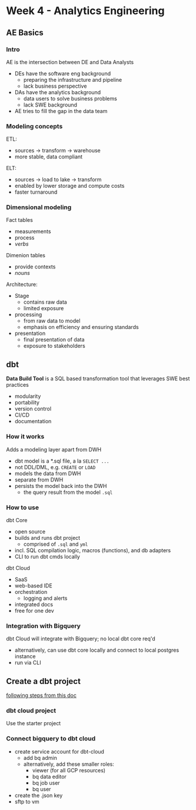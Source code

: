 # Week 4 - Analytics Engineering

## AE Basics

### Intro

AE is the intersection between DE and Data Analysts

- DEs have the software eng background
  - preparing the infrastructure and pipeline
  - lack business perspective
- DAs have the analytics background
  - data users to solve business problems
  - lack SWE background
- AE tries to fill the gap in the data team

### Modeling concepts

ETL:

- sources -> transform -> warehouse
- more stable, data compliant

ELT:

- sources -> load to lake -> transform
- enabled by lower storage and compute costs
- faster turnaround

### Dimensional modeling

Fact tables

- measurements
- process
- *verbs*

Dimenion tables

- provide contexts
- *nouns*

Architecture:

- Stage
  - contains raw data
  - limited exposure
- processing
  - from raw data to model
  - emphasis on efficiency and ensuring standards
- presentation
  - final presentation of data
  - exposure to stakeholders

## dbt

**Data Build Tool** is a SQL based transformation tool that leverages SWE best practices

- modularity
- portability
- version control
- CI/CD
- documentation

### How it works

Adds a modeling layer apart from DWH

- dbt model is a \*.sql file, a la `SELECT ...`
- not DDL/DML, e.g. `CREATE` or `LOAD`
- models the data from DWH
- separate from DWH
- persists the model back into the DWH
  - the query result from the model `.sql`

### How to use

dbt Core

- open source
- builds and runs dbt project
  - comprised of `.sql` and `yml`
- incl. SQL compilation logic, macros (functions), and db adapters
- CLI to run dbt cmds locally

dbt Cloud

- SaaS
- web-based IDE
- orchestration
  - logging and alerts
- integrated docs
- free for one dev

### Integration with Bigquery

dbt Cloud will integrate with Bigquery; no local dbt core req'd

- alternatively, can use dbt core locally and connect to local postgres instance
- run via CLI
 
## Create a dbt project

[following steps from this doc](https://github.com/DataTalksClub/data-engineering-zoomcamp/blob/main/week_4_analytics_engineering/dbt_cloud_setup.md)

### dbt cloud project

Use the starter project

### Connect bigquery to dbt cloud

- create service account for dbt-cloud
  - add bq admin
  - alternatively, add these smaller roles:
    - viewer (for all GCP resources)
    - bq data editor
    - bq job user
    - bq user
- create the .json key
- sftp to vm
